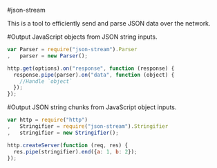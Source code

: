 #json-stream

This is a tool to efficiently send and parse JSON data over the network.

#Output JavaScript objects from JSON string inputs.

```javascript
var Parser = require("json-stream").Parser
,   parser = new Parser();

http.get(options).on("response", function (response) {
  response.pipe(parser).on("data", function (object) {
    //Handle `object`
  });
});
```

#Output JSON string chunks from JavaScript object inputs.

```javascript
var http = require("http")
,   Stringifier = require("json-stream").Stringifier
,   stringifier = new Stringifier();

http.createServer(function (req, res) {
  res.pipe(stringifier).end({a: 1, b: 2});
});
```